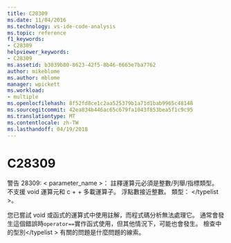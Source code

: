 ```yaml
---
title: C28309
ms.date: 11/04/2016
ms.technology: vs-ide-code-analysis
ms.topic: reference
f1_keywords:
- C28309
helpviewer_keywords:
- C28309
ms.assetid: b3039b80-8623-42f5-8b46-6665e7ba7762
author: mikeblome
ms.author: mblome
manager: wpickett
ms.workload:
- multiple
ms.openlocfilehash: 8f52fd8ce1c2aa525379b1a71d1bab9965c48148
ms.sourcegitcommit: 42ea834b446ac65c679fa1043f853bea5f1c9c95
ms.translationtype: MT
ms.contentlocale: zh-TW
ms.lasthandoff: 04/19/2018
---
```

# <a name="c28309"></a>C28309
警告 28309: < parameter_name >： 註釋運算元必須是整數/列舉/指標類型。 不支援 void 運算元和 c + + 多載運算子。 浮點數接近整數。 類型： \</typelist >。

 您已嘗試 void 或函式的運算式中使用註解，而程式碼分析無法處理它。  通常會發生這個錯誤時`operator==`實作函式使用，但其他情況下，可能也會發生。 檢查中的型別\</typelist > 有關的問題是什麼問題的線索。